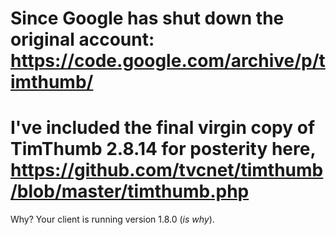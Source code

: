# Since Google has shut down the original account: https://code.google.com/archive/p/timthumb/

# I've included the final virgin copy of TimThumb 2.8.14 for posterity here, https://github.com/tvcnet/timthumb/blob/master/timthumb.php

Why?
Your client is running version 1.8.0 (*is why*).
